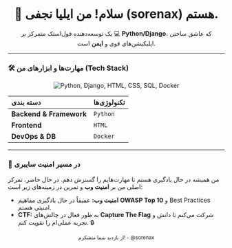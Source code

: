 <div align="center">
  <h1>👋 سلام! من ایلیا نجفی (sorenax) هستم.</h1>
  <p>یک توسعه‌دهنده فول‌استک متمرکز بر 💻 <strong>Python/Django</strong>، که عاشق ساختن اپلیکیشن‌های قوی و <strong>ایمن</strong> است.</p>
</div>

---

### 🛠️ مهارت‌ها و ابزارهای من (Tech Stack)

<p align="center">
    <img src="https://skillicons.dev/icons?i=py,django,html,css,sqldb,docker" alt="Python, Django, HTML, CSS, SQL, Docker" />
</p>

| دسته بندی | تکنولوژی‌ها |
| :--- | :--- |
| <strong>Backend & Framework</strong> | <code>Python</code> | <code>Django</code> | <code>SQL</code> |
| <strong>Frontend</strong> | <code>HTML</code> | <code>CSS</code> | <code>JavaScript</code> (آشنایی) |
| <strong>DevOps & DB</strong> | <code>Docker</code> | <code>SQL</code> | <code>PostgreSQL</code> / <code>MySQL</code> |

---

### 🧠 در مسیر امنیت سایبری

<p>
  من همیشه در حال یادگیری هستم تا مهارت‌هایم را گسترش دهم. در حال حاضر، تمرکز اصلی من بر <strong>امنیت وب</strong> و تمرین در زمینه‌های زیر است:
</p>

- **امنیت وب:** عمیقاً در حال یادگیری مفاهیم **OWASP Top 10** و Best Practices امنیتی هستم.
- **CTF:** به طور فعال در چالش‌های **Capture The Flag** شرکت می‌کنم تا دانش و تجربه عملی‌ام را تقویت کنم. 🔒


<div align="center">
  <small>از بازدید شما متشکرم! - @sorenax</small>
</div>
